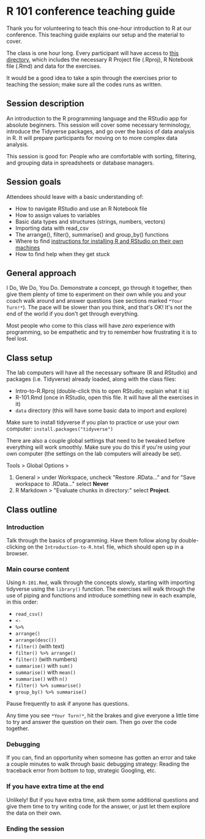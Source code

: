 # R 101 conference teaching guide

Thank you for volunteering to teach this one-hour introduction to R at our conference. This teaching guide explains our setup and the material to cover.

The class is one hour long. Every participant will have access to [this directory](https://github.com/ireapps/teaching-guide-R-101/tree/main/Intro-to-R), which includes the necessary R Project file (.Rproj), R Notebook file (.Rmd) and data for the exercises.

It would be a good idea to take a spin through the exercises prior to teaching the session; make sure all the codes runs as written.

## Session description
An introduction to the R programming language and the RStudio app for absolute beginners. This session will cover some necessary terminology, introduce the Tidyverse packages, and go over the basics of data analysis in R. It will prepare participants for moving on to more complex data analysis.

This session is good for: People who are comfortable with sorting, filtering, and grouping data in spreadsheets or database managers.

## Session goals
Attendees should leave with a basic understanding of:
- How to navigate RStudio and use an R Notebook file
- How to assign values to variables
- Basic data types and structures (strings, numbers, vectors)
- Importing data with read_csv
- The arrange(), filter(), summarise() and group_by() functions
- Where to find [instructions for installing R and RStudio on their own machines](https://bit.ly/ire-install-r)
- How to find help when they get stuck

## General approach
I Do, We Do, You Do. Demonstrate a concept, go through it together, then give them plenty of time to experiment on their own while you and your coach walk around and answer questions (see sections marked `*Your Turn!*`). The pace will be slower than you think, and that's OK! It's not the end of the world if you don't get through everything.

Most people who come to this class will have _zero_ experience with programming, so be empathetic and try to remember how frustrating it is to feel lost.

## Class setup
The lab computers will have all the necessary software (R and RStudio) and packages (i.e. Tidyverse) already loaded, along with the class files:
* Intro-to-R.Rproj (double-click this to open RStudio; explain what it is)
* R-101.Rmd (once in RStudio, open this file. It will have all the exercises in it)
* `data` directory (this will have some basic data to import and explore)

Make sure to install tidyverse if you plan to practice or use your own computer: 
`install.packages("tidyverse")`

There are also a couple global settings that need to be tweaked before everything will work smoothly. Make sure you do this if you're using your own computer (the settings on the lab computers will already be set). 

Tools > Global Options > 
1. General > under Workspace, uncheck "Restore .RData..." and for "Save workspace to .RData..." select **Never**
2. R Markdown > "Evaluate chunks in directory:" select **Project**.

## Class outline

### Introduction
Talk through the basics of programming. Have them follow along by double-clicking on the `Introduction-to-R.html` file, which should open up in a browser.

### Main course content
Using `R-101.Rmd`, walk through the concepts slowly, starting with importing tidyverse using the `library()` function.
The exercises will walk through the use of piping and functions and introduce something new in each example, in this order: 
* `read_csv()`
* `<-`
* `%>%`
* `arrange()`
* `arrange(desc())`
* `filter()` (with text)
* `filter() %>% arrange()`
* `filter()` (with numbers)
* `summarise()` with `sum()`
* `summarise()` with `mean()`
* `summarise()` with `n()`
* `filter() %>% summarise()`
* `group_by() %>% summarise()`

Pause frequently to ask if anyone has questions.

Any time you see `*Your Turn!*`, hit the brakes and give everyone a little time to try and answer the question on their own. Then go over the code together.

### Debugging
If you can, find an opportunity when someone has gotten an error and take a couple minutes to walk through basic debugging strategy: Reading the traceback error from bottom to top, strategic Googling, etc.

### If you have extra time at the end
Unlikely! But if you have extra time, ask them some additional questions and give them time to try writing code for the answer, or just let them explore the data on their own.

### Ending the session


